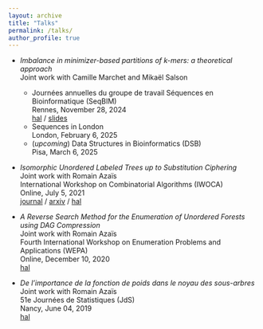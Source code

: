 ```yaml
---
layout: archive
title: "Talks"
permalink: /talks/
author_profile: true
---
```


- *Imbalance in minimizer-based partitions of k-mers: a theoretical approach*<br>
  Joint work with Camille Marchet and Mikaël Salson<br>
  - Journées annuelles du groupe de travail Séquences en Bioinformatique (SeqBIM)<br>
    Rennes, November 28, 2024<br>
    [hal](https://hal.science/hal-04790360) / [slides](https://seqbim.cnrs.fr/wp-content/uploads/2024/12/28nov_11h10_Florian_Ingels.pdf)<br>
  - Sequences in London<br>
    London, February 6, 2025<br>
  - (*upcoming*) Data Structures in Bioinformatics (DSB)<br>
    Pisa, March 6, 2025<br>

- *Isomorphic Unordered Labeled Trees up to Substitution Ciphering*<br>
  Joint work with Romain Azaïs<br>
  International Workshop on Combinatorial Algorithms (IWOCA)<br>
  Online, July 5, 2021<br>
  [journal](https://link.springer.com/chapter/10.1007/978-3-030-79987-8_27) / [arxiv](https://arxiv.org/abs/2105.05685) / [hal](https://hal.science/hal-03227196)

- *A Reverse Search Method for the Enumeration of Unordered Forests using DAG Compression*<br>
  Joint work with Romain Azaïs<br>
  Fourth International Workshop on Enumeration Problems and Applications (WEPA)<br>
  Online, December 10, 2020<br>
  [hal](https://hal.science/hal-03051733)

- *De l’importance de la fonction de poids dans le noyau des sous-arbres*<br>
  Joint work with Romain Azaïs<br>
  51e Journées de Statistiques (JdS)<br>
  Nancy, June 04, 2019<br>
  [hal](https://hal.science/hal-02129866)
  
